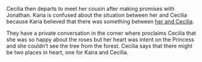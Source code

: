 <!-- title: Still Siblings Right? -->

Cecilia then departs to meet her cousin after making promises with Jonathan. Karia is confused about the situation between her and Cecilia because Karia believed that there was something between [her and Cecilia](https://www.youtube.com/watch?v=Icdii90_vSA&t=6620s).

They have a private conversation in the corner where proclaims Cecilia that she was so happy about the roses but her heart was intent on the Princess and she couldn’t see the tree from the forest. Cecilia says that there might be two places in heart, one for Kaira and Cecilia.
